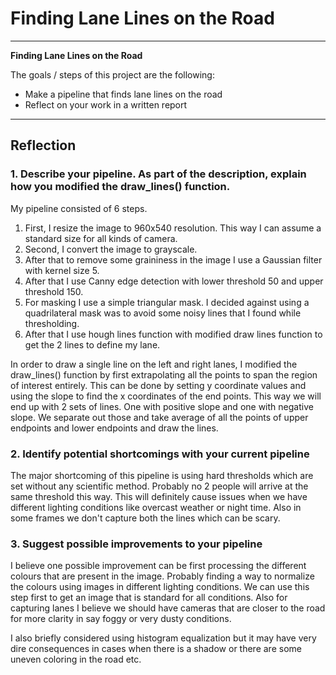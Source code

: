 # **Finding Lane Lines on the Road** 

---

**Finding Lane Lines on the Road**

The goals / steps of this project are the following:
* Make a pipeline that finds lane lines on the road
* Reflect on your work in a written report

---

## Reflection

### 1. Describe your pipeline. As part of the description, explain how you modified the draw_lines() function.

My pipeline consisted of 6 steps. 
1. First, I resize the image to 960x540 resolution. This way I can assume a standard size for all kinds of camera. 
2. Second, I convert the image to grayscale. 
3. After that to remove some graininess in the image I use a Gaussian filter with kernel size 5. 
4. After that I use Canny edge detection with lower threshold 50 and upper threshold 150. 
5. For masking I use a simple triangular mask. I decided against using a quadrilateral mask was to avoid some noisy lines that I found while thresholding.
6. After that I use hough lines function with modified draw lines function to get the 2 lines to define my lane.

In order to draw a single line on the left and right lanes, I modified the draw_lines() function by first extrapolating all the points to span the region of interest entirely. This can be done by setting y coordinate values and using the slope to find the x coordinates of the end points. This way we will end up with 2 sets of lines. One with positive slope and one with negative slope. We separate out those and take average of all the points of upper endpoints and lower endpoints and draw the lines.


### 2. Identify potential shortcomings with your current pipeline

The major shortcoming of this pipeline is using hard thresholds which are set without any scientific method. Probably no 2 people will arrive at the same threshold this way. This will definitely cause issues when we have different lighting conditions like overcast weather or night time. Also in some frames we don't capture both the lines which can be scary.


### 3. Suggest possible improvements to your pipeline

I believe one possible improvement can be first processing the different colours that are present in the image. Probably finding a way to normalize the colours using images in different lighting conditions. We can use this step first to get an image that is standard for all conditions. Also for capturing lanes I believe we should have cameras that are closer to the road for more clarity in say foggy or very dusty conditions.

I also briefly considered using histogram equalization but it may have very dire consequences in cases when there is a shadow or there are some uneven coloring in the road etc.